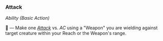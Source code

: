### Attack
*Ability (Basic Action)*  

🔷 — Make one *[Attack]* vs. *AC* using a "Weapon" you are wielding against target creature within your Reach or the Weapon's range.

[Attack]: ../Attacks%20&%20Defences/Making%20An%20Attack.md
